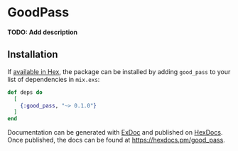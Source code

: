 # GoodPass

**TODO: Add description**

## Installation

If [available in Hex](https://hex.pm/docs/publish), the package can be installed
by adding `good_pass` to your list of dependencies in `mix.exs`:

```elixir
def deps do
  [
    {:good_pass, "~> 0.1.0"}
  ]
end
```

Documentation can be generated with [ExDoc](https://github.com/elixir-lang/ex_doc)
and published on [HexDocs](https://hexdocs.pm). Once published, the docs can
be found at <https://hexdocs.pm/good_pass>.

